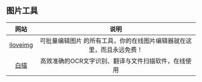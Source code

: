 ## 图片工具

|网站|说明|
|:---:|:---:|
|[iloveimg](https://www.iloveimg.com/)|可批量编辑图片 的所有工具，你的在线图片编辑器就在这里，而且永远免费！|
|[白描](https://web.baimiaoapp.com/)|高效准确的OCR文字识别、翻译与文件扫描软件，在线使用|
